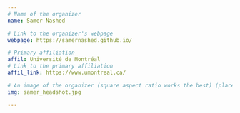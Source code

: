 ```yaml
---
# Name of the organizer
name: Samer Nashed

# Link to the organizer's webpage
webpage: https://samernashed.github.io/

# Primary affiliation
affil: Université de Montréal
# Link to the primary affiliation
affil_link: https://www.umontreal.ca/

# An image of the organizer (square aspect ratio works the best) (place in the `assets/img/organizers` directory)
img: samer_headshot.jpg

---
```

